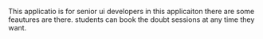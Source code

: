 This applicatio is for senior ui developers
in this applicaiton there are some feautures are there. students 
can book the doubt sessions at any time they want.